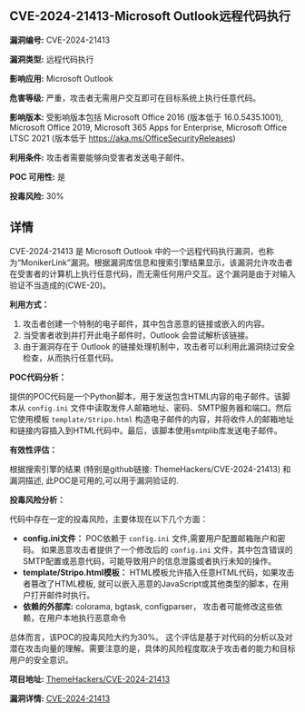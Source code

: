 ## CVE-2024-21413-Microsoft Outlook远程代码执行

**漏洞编号:** CVE-2024-21413

**漏洞类型:** 远程代码执行

**影响应用:** Microsoft Outlook

**危害等级:** 严重，攻击者无需用户交互即可在目标系统上执行任意代码。

**影响版本:** 受影响版本包括 Microsoft Office 2016 (版本低于 16.0.5435.1001), Microsoft Office 2019, Microsoft 365 Apps for Enterprise, Microsoft Office LTSC 2021 (版本低于 https://aka.ms/OfficeSecurityReleases)

**利用条件:** 攻击者需要能够向受害者发送电子邮件。

**POC 可用性:** 是

**投毒风险:** 30%

## 详情

CVE-2024-21413 是 Microsoft Outlook 中的一个远程代码执行漏洞，也称为“MonikerLink”漏洞。根据漏洞库信息和搜索引擎结果显示，该漏洞允许攻击者在受害者的计算机上执行任意代码，而无需任何用户交互。这个漏洞是由于对输入验证不当造成的(CWE-20)。

**利用方式：**

1.  攻击者创建一个特制的电子邮件，其中包含恶意的链接或嵌入的内容。
2.  当受害者收到并打开此电子邮件时，Outlook 会尝试解析该链接。
3.  由于漏洞存在于 Outlook 的链接处理机制中，攻击者可以利用此漏洞绕过安全检查，从而执行任意代码。

**POC代码分析：**

提供的POC代码是一个Python脚本，用于发送包含HTML内容的电子邮件。该脚本从 `config.ini` 文件中读取发件人邮箱地址、密码、SMTP服务器和端口。然后它使用模板 `template/Stripo.html` 构造电子邮件的内容，并将收件人的邮箱地址和链接内容插入到HTML代码中。最后，该脚本使用smtplib库发送电子邮件。

**有效性评估：**

根据搜索引擎的结果 (特别是github链接: ThemeHackers/CVE-2024-21413) 和漏洞描述, 此POC是可用的,可以用于漏洞验证的.

**投毒风险分析：**

代码中存在一定的投毒风险，主要体现在以下几个方面：

*   **config.ini文件：** POC依赖于 `config.ini` 文件,需要用户配置邮箱账户和密码。 如果恶意攻击者提供了一个修改后的 `config.ini` 文件，其中包含错误的SMTP配置或恶意代码，可能导致用户的信息泄露或者执行未知的操作。
*   **template/Stripo.html模板：** HTML模板允许插入任意HTML代码，如果攻击者篡改了HTML模板, 就可以嵌入恶意的JavaScript或其他类型的脚本，在用户打开邮件时执行。
*   **依赖的外部库:** colorama, bgtask, configparser， 攻击者可能修改这些依赖，在用户本地执行恶意命令

总体而言，该POC的投毒风险大约为30%。 这个评估是基于对代码的分析以及对潜在攻击向量的理解。需要注意的是，具体的风险程度取决于攻击者的能力和目标用户的安全意识。

**项目地址:** [ThemeHackers/CVE-2024-21413](https://github.com/ThemeHackers/CVE-2024-21413)

**漏洞详情:** [CVE-2024-21413](https://nvd.nist.gov/vuln/detail/CVE-2024-21413)